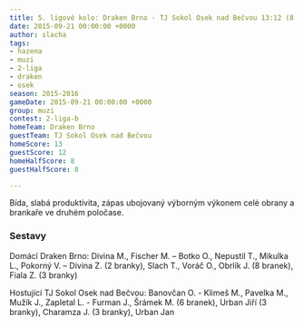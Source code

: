```yaml
---
title: 5. ligové kolo: Draken Brno - TJ Sokol Osek nad Bečvou 13:12 (8:8)
date: 2015-09-21 00:00:00 +0000
author: slacha
tags:
- hazena
- muzi
- 2-liga
- draken
- osek
season: 2015-2016
gameDate: 2015-09-21 00:00:00 +0000
group: muzi
contest: 2-liga-b
homeTeam: Draken Brno
guestTeam: TJ Sokol Osek nad Bečvou
homeScore: 13
guestScore: 12
homeHalfScore: 8
guestHalfScore: 8

---
```

Bída, slabá produktivita, zápas ubojovaný výborným výkonem celé obrany a brankaře ve druhém poločase.

### Sestavy
 
Domácí Draken Brno: Divina M., Fischer M. – Botko O., Nepustil T., Mikulka L., Pokorný V. – Divina Z. (2 branky), Slach T., Voráč O., Obrlík J. (8 branek), Fiala Z. (3 branky)

Hostující TJ Sokol Osek nad Bečvou: Banovčan O. - Klimeš M., Pavelka M., Mužík J., Zapletal L. - Furman J., Šrámek M. (6 branek), Urban Jiří (3 branky), Charamza J. (3 branky), Urban Jan


